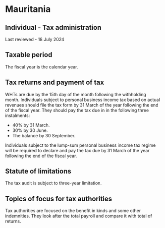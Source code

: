 # Mauritania
## Individual - Tax administration
Last reviewed - 18 July 2024
## Taxable period
The fiscal year is the calendar year.
## Tax returns and payment of tax
WHTs are due by the 15th day of the month following the withholding month.
Individuals subject to personal business income tax based on actual revenues should file the tax form by 31 March of the year following the end of the fiscal year.
They should pay the tax due in in the following three instalments:
  * 40% by 31 March.
  * 30% by 30 June.
  * The balance by 30 September.


Individuals subject to the lump-sum personal business income tax regime will be required to declare and pay the tax due by 31 March of the year following the end of the fiscal year.
## Statute of limitations
The tax audit is subject to three-year limitation.
## Topics of focus for tax authorities
Tax authorities are focused on the benefit in kinds and some other indemnities. They look after the total payroll and compare it with total of returns. 
